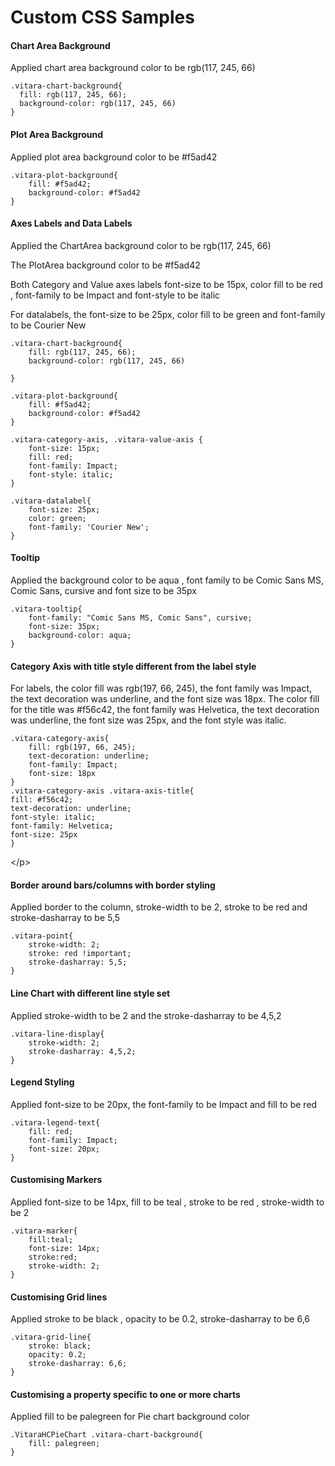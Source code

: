 # Custom CSS Samples

#### Chart Area Background

Applied chart area background color to be rgb(117, 245, 66)

```
.vitara-chart-background{
  fill: rgb(117, 245, 66);
  background-color: rgb(117, 245, 66)
}
```

#### Plot Area Background

Applied plot area background color to be #f5ad42

```
.vitara-plot-background{
    fill: #f5ad42;
    background-color: #f5ad42
}
```

#### Axes Labels and Data Labels

Applied the ChartArea background color to be rgb(117, 245, 66)

The PlotArea background color to be #f5ad42

Both Category and Value axes labels font-size to be 15px, color fill to be red , font-family to be Impact and font-style to be italic

For datalabels, the font-size to be 25px, color fill to be green and font-family to be Courier New

```
.vitara-chart-background{
    fill: rgb(117, 245, 66);
    background-color: rgb(117, 245, 66)

}

.vitara-plot-background{
    fill: #f5ad42;
    background-color: #f5ad42
}

.vitara-category-axis, .vitara-value-axis {
    font-size: 15px;
    fill: red;
    font-family: Impact;
    font-style: italic;
}

.vitara-datalabel{
    font-size: 25px;
    color: green;
    font-family: 'Courier New';
}
```

#### Tooltip

Applied the background color to be aqua , font family to be Comic Sans MS, Comic Sans, cursive and font size to be 35px

```
.vitara-tooltip{
    font-family: "Comic Sans MS, Comic Sans", cursive;
    font-size: 35px;
    background-color: aqua;
}
```

#### Category Axis with title style different from the label style

For labels, the color fill was rgb(197, 66, 245), the font family was Impact, the text decoration was underline, and the font size was 18px. The color fill for the title was #f56c42, the font family was Helvetica, the text decoration was underline, the font size was 25px, and the font style was italic.

```
.vitara-category-axis{
    fill: rgb(197, 66, 245);
    text-decoration: underline;
    font-family: Impact;
    font-size: 18px
}
.vitara-category-axis .vitara-axis-title{
fill: #f56c42;
text-decoration: underline;
font-style: italic;
font-family: Helvetica;
font-size: 25px
}
```

\</p>

#### Border around bars/columns with border styling

Applied border to the column, stroke-width to be 2, stroke to be red and stroke-dasharray to be 5,5

```
.vitara-point{
    stroke-width: 2;
    stroke: red !important;
    stroke-dasharray: 5,5;
}
```

#### Line Chart with different line style set

Applied stroke-width to be 2 and the stroke-dasharray to be 4,5,2

```
.vitara-line-display{
    stroke-width: 2;
    stroke-dasharray: 4,5,2;
}
```

#### Legend Styling

Applied font-size to be 20px, the font-family to be Impact and fill to be red

```
.vitara-legend-text{
    fill: red;
    font-family: Impact;
    font-size: 20px;
}
```

#### Customising Markers

Applied font-size to be 14px, fill to be teal , stroke to be red , stroke-width to be 2

```
.vitara-marker{
	fill:teal;
	font-size: 14px;
	stroke:red;
	stroke-width: 2;
}
```

#### Customising Grid lines

Applied stroke to be black , opacity to be 0.2, stroke-dasharray to be 6,6

```
.vitara-grid-line{
    stroke: black;
    opacity: 0.2;
    stroke-dasharray: 6,6;
}
```

#### Customising a property specific to one or more charts

Applied fill to be palegreen for Pie chart background color

```
.VitaraHCPieChart .vitara-chart-background{
	fill: palegreen;
}
```
